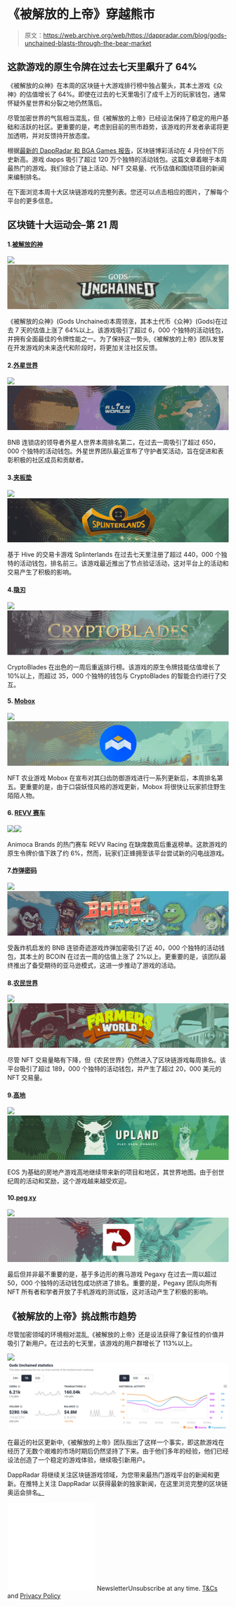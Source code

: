 # 《被解放的上帝》穿越熊市

> 原文：<https://web.archive.org/web/https://dappradar.com/blog/gods-unchained-blasts-through-the-bear-market>

## 这款游戏的原生令牌在过去七天里飙升了 64%

《被解放的众神》在本周的区块链十大游戏排行榜中独占鳌头，其本土游戏《众神》的估值增长了 64%。即使在过去的七天里吸引了成千上万的玩家钱包，通常怀疑外星世界和分裂之地仍然落后。

尽管加密世界的气氛相当混乱，但《被解放的上帝》已经设法保持了稳定的用户基础和活跃的社区。更重要的是，考虑到目前的熊市趋势，该游戏的开发者承诺将更加透明，并对反馈持开放态度。

根据[最新的 DappRadar 和 BGA Games 报告](https://web.archive.org/web/20220630045217/https://dappradar.com/blog/dappradar-x-bga-games-report-4-blockchain-games-continue-to-ascend-despite-collapsing-markets)，区块链博彩活动在 4 月份创下历史新高。游戏 dapps 吸引了超过 120 万个独特的活动钱包。这篇文章着眼于本周最热门的游戏。我们综合了链上活动、NFT 交易量、代币估值和围绕项目的新闻来编制排名。

在下面浏览本周十大区块链游戏的完整列表。您还可以点击相应的图片，了解每个平台的更多信息。

## 区块链十大运动会–第 21 周

#### 1.[被解放的神](https://web.archive.org/web/20220630045217/https://dappradar.com/ethereum/games/gods-unchained)

![](img/30c90efd1a6789fd24f8083229b998ec.png)![](img/084f8836b1e19012402eda65fdf1dc80.png)

《被解放的众神》(Gods Unchained)本周领涨，其本土代币《众神》(Gods)在过去 7 天的估值上涨了 64%以上。该游戏吸引了超过 6，000 个独特的活动钱包，并拥有全面最佳的令牌性能之一。为了保持这一势头,《被解放的上帝》团队发誓在开发游戏的未来迭代和阶段时，将更加关注社区反馈。

#### 2.[外星世界](https://web.archive.org/web/20220630045217/https://dappradar.com/multichain/games/alien-worlds)

![](img/30c90efd1a6789fd24f8083229b998ec.png)![](img/b7e1dde606a764cd46f353acef00dcab.png)

BNB 连锁店的领导者外星人世界本周排名第二，在过去一周吸引了超过 650，000 个独特的活动钱包。外星世界团队最近宣布了守护者奖活动，旨在促进和表彰积极的社区成员和贡献者。

#### 3.[夹板垫](https://web.archive.org/web/20220630045217/https://dappradar.com/hive/games/splinterlands)

![](img/30c90efd1a6789fd24f8083229b998ec.png)![](img/ef4f487b3056a4e8c5194e990b514cd5.png)

基于 Hive 的交易卡游戏 Splinterlands 在过去七天里注册了超过 440，000 个独特的活动钱包，排名前三。该游戏最近推出了节点验证活动，这对平台上的活动和交易产生了积极的影响。

#### 4.[隐刃](https://web.archive.org/web/20220630045217/https://dappradar.com/binance-smart-chain/games/cryptoblades-1)

![](img/30c90efd1a6789fd24f8083229b998ec.png)![](img/866668bb4ca5fb3b86887dbbaec62f43.png)

CryptoBlades 在出色的一周后重返排行榜。该游戏的原生令牌技能估值增长了 10%以上，而超过 35，000 个独特的钱包与 CryptoBlades 的智能合约进行了交互。

#### 5. [Mobox](https://web.archive.org/web/20220630045217/https://dappradar.com/binance-smart-chain/games/mobox-nft-farmer)

![](img/30c90efd1a6789fd24f8083229b998ec.png)![](img/9d71b20a6033ad06fd438cda4d5e6c97.png)

NFT 农业游戏 Mobox 在宣布对其臼齿防御游戏进行一系列更新后，本周排名第五。更重要的是，由于口袋妖怪风格的游戏更新，Mobox 将很快让玩家抓住野生陌陌人物。

#### 6. [REVV 赛车](https://web.archive.org/web/20220630045217/https://dappradar.com/polygon/games/revv-racing)

![](img/30c90efd1a6789fd24f8083229b998ec.png)![](img/b4c3290f2f253b9b29d5d82fe47869f3.png)

Animoca Brands 的热门赛车 REVV Racing 在缺席数周后重返榜单。这款游戏的原生令牌价值下跌了约 6%，然而，玩家们正蜂拥至该平台尝试新的闪电战游戏。

#### 7.[炸弹密码](https://web.archive.org/web/20220630045217/https://dappradar.com/binance-smart-chain/games/bomb-crypto)

![](img/30c90efd1a6789fd24f8083229b998ec.png)![](img/6d0f691de7a0583db7aea71ad84013d6.png)

受轰炸机启发的 BNB 连锁奇迹游戏炸弹加密吸引了近 40，000 个独特的活动钱包，其本土的 BCOIN 在过去一周的估值上涨了 2%以上。更重要的是，该团队最终推出了备受期待的亚马逊模式，这进一步推动了游戏的活动。

#### 8.[农民世界](https://web.archive.org/web/20220630045217/https://dappradar.com/wax/games/farmers-world)

![](img/30c90efd1a6789fd24f8083229b998ec.png)![](img/6354012c44b98b6f5b27a1ec1e361216.png)

尽管 NFT 交易量略有下降，但《农民世界》仍然进入了区块链游戏每周排名。该平台吸引了超过 189，000 个独特的活动钱包，并产生了超过 20，000 美元的 NFT 交易量。

#### 9.[高地](https://web.archive.org/web/20220630045217/https://dappradar.com/eos/games/upland)

![](img/30c90efd1a6789fd24f8083229b998ec.png)![](img/49c4bf7aa9c167c0ed2322cedb1aaf79.png)

EOS 为基础的房地产游戏高地继续带来新的项目和地区，其世界地图。由于创世纪周的活动和奖励，这个游戏越来越受欢迎。

#### 10.[peg xy](https://web.archive.org/web/20220630045217/https://dappradar.com/polygon/games/pegaxy)

![](img/30c90efd1a6789fd24f8083229b998ec.png)![](img/39ae8722b1d203c490f749128731939e.png)

最后但并非最不重要的是，基于多边形的赛马游戏 Pegaxy 在过去一周以超过 50，000 个独特的活动钱包成功挤进了排名。重要的是，Pegaxy 团队向所有 NFT 所有者和学者开放了手机游戏的测试版，这对活动产生了积极的影响。

## 《被解放的上帝》挑战熊市趋势

尽管加密领域的环境相对混乱,《被解放的上帝》还是设法获得了象征性的价值并吸引了新用户。在过去的七天里，该游戏的用户群增长了 113%以上。

![](img/96b8c2eabc2829f24425df3b7cff3d52.png)![](img/090a54d12c1fef80ed7171074567761c.png)

在最近的社区更新中,《被解放的上帝》团队指出了这样一个事实，即这款游戏在经历了无数个艰难的市场时期后仍然坚持了下来。由于他们多年的经验，他们已经设法创造了一个稳定的游戏体验，继续吸引新用户。

DappRadar 将继续关注区块链游戏领域，为您带来最热门游戏平台的新闻和更新。在推特上关注 DappRadar 以获得最新的独家新闻，在这里浏览完整的区块链奥运会排名[。](https://web.archive.org/web/20220630045217/https://dappradar.com/rankings/category/games)

![](img/6d5a4a2d609c56e1a5771717e54ba759.png) NewsletterUnsubscribe at any time. [T&Cs](https://web.archive.org/web/20220630045217/https://dappradar.com/terms) and [Privacy Policy](https://web.archive.org/web/20220630045217/https://dappradar.com/privacy-policy)